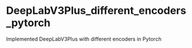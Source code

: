 # DeepLabV3Plus_different_encoders_pytorch
Implemented DeepLabV3Plus with different encoders in Pytorch
